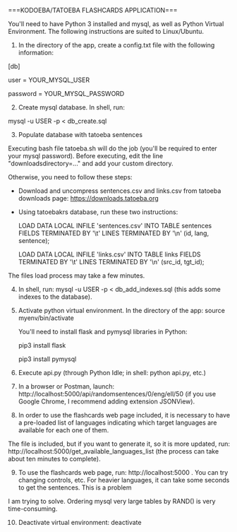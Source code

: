 ===KODOEBA/TATOEBA FLASHCARDS APPLICATION===

You'll need to have Python 3 installed and mysql, as well as Python Virtual Environment.
The following instructions are suited to Linux/Ubuntu.

1. In the directory of the app, create a config.txt file with the following information:

[db]

user = YOUR_MYSQL_USER

password = YOUR_MYSQL_PASSWORD

2. Create mysql database. In shell, run:

mysql -u USER -p < db_create.sql

3. Populate database with tatoeba sentences

Executing bash file tatoeba.sh will do the job (you'll be required to enter your mysql password).
Before executing, edit the line "downloadsdirectory=..." and add your custom directory.

Otherwise, you need to follow these steps:
- Download and uncompress sentences.csv and links.csv from tatoeba downloads page: https://downloads.tatoeba.org
- Using tatoebakrs database, run these two instructions:

    LOAD DATA LOCAL INFILE 'sentences.csv' INTO TABLE sentences FIELDS TERMINATED BY '\t' LINES TERMINATED BY '\n' (id, lang, sentence);

    LOAD DATA LOCAL INFILE 'links.csv' INTO TABLE links FIELDS TERMINATED BY '\t' LINES TERMINATED BY '\n' (src_id, tgt_id);

The files load process may take a few minutes.

4. In shell, run: mysql -u USER -p < db_add_indexes.sql (this adds some indexes to the database).

5. Activate python virtual environment. In the directory of the app:
    source myenv/bin/activate

   You'll need to install flask and pymysql libraries in Python:
   
   pip3 install flask
   
   pip3 install pymysql

6. Execute api.py (through Python Idle; in shell: python api.py, etc.)

7. In a browser or Postman, launch: http://localhost:5000/api/randomsentences/0/eng/ell/50 (if you use Google Chrome, I recommend adding extension JSONView).

8. In order to use the flashcards web page included, it is necessary to have a pre-loaded list of languages indicating which target languages are available for each one of them.

The file is included, but if you want to generate it, so it is more updated, run: http://localhost:5000/get_available_languages_list (the process can take about ten minutes to complete). 

9. To use the flashcards web page, run: http://localhost:5000 . You can try changing controls, etc. For heavier languages, it can take some seconds to get the sentences. This is a problem 

I am trying to solve. Ordering mysql very large tables by RAND() is very time-consuming.

10. Deactivate virtual environment: deactivate

